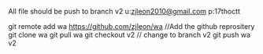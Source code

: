 All file should be push to branch v2
u:zjleon2010@gmail.com
p:17thoctt

git remote add wa https://github.com/zjleon/wa	//Add the github reprositery
git clone wa
git pull wa
git checkout v2 // change to branch v2
git push wa v2
